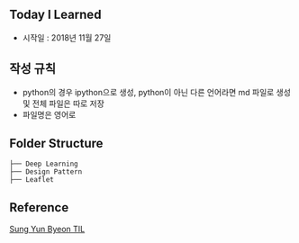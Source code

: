 ## Today I Learned
- 시작일 : 2018년 11월 27일

## 작성 규칙
- python의 경우 ipython으로 생성, python이 아닌 다른 언어라면 md 파일로 생성 및 전체 파일은 따로 저장
- 파일명은 영어로

## Folder Structure
```
├── Deep Learning
├── Design Pattern
├── Leaflet
```

## Reference
[Sung Yun Byeon TIL](https://github.com/zzsza/TIL)
